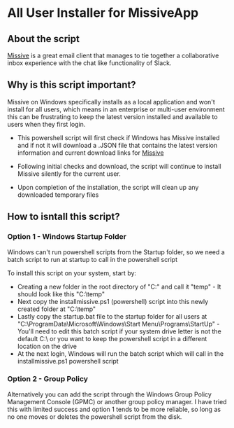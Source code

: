 # All User Installer for MissiveApp

## About the script
[Missive](www.missiveapp.com) is a great email client that manages to tie together a collaborative inbox experience with the chat like functionality of Slack.

## Why is this script important?
Missive on Windows specifically installs as a local application and won't install for all users, which means in an enterprise or multi-user environment this can be frustrating to keep the latest version installed and available to users when they first login.

* This powershell script will first check if Windows has Missive installed and if not it will download a .JSON file that contains the latest version information and current download links for [Missive](www.missiveapp.com)

* Following initial checks and download, the script will continue to install Missive silently for the current user.

* Upon completion of the installation, the script will clean up any downloaded temporary files

## How to isntall this script?

### Option 1 - Windows Startup Folder

Windows can't run powershell scripts from the Startup folder, so we need a batch script to run at startup to call in the powershell script

To install this script on your system, start by:

* Creating a new folder in the root directory of "C:\" and call it "temp" - It should look like this "C:\temp" 
* Next copy the installmissive.ps1 (powershell) script into this newly created folder at "C:\temp" 
* Lastly copy the startup.bat file to the  startup folder for all users at "C:\ProgramData\Microsoft\Windows\Start Menu\Programs\StartUp" - You'll need to edit this batch script if your system drive letter is not the default C:\ or you want to keep the powershell script in a different location on the drive
* At the next login, Windows will run the batch script which will call in the installmissive.ps1 powershell script


### Option 2 - Group Policy

Alternatively you can add the script through the Windows Group Policy Management Console (GPMC) or another group policy manager. I have tried this with limited success and option 1 tends to be more reliable, so long as no one moves or deletes the powershell script from the disk.
